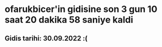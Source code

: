 # ofarukbicer'in gidisine son 3 gun 10 saat 20 dakika 58 saniye kaldi

## Gidis tarihi: 30.09.2022 :(